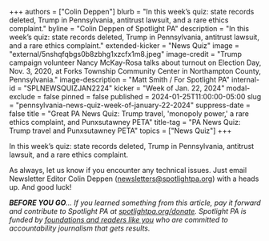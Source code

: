 +++
authors = ["Colin Deppen"]
blurb = "In this week’s quiz: state records deleted, Trump in Pennsylvania, antitrust lawsuit, and a rare ethics complaint."
byline = "Colin Deppen of Spotlight PA"
description = "In this week’s quiz: state records deleted, Trump in Pennsylvania, antitrust lawsuit, and a rare ethics complaint."
extended-kicker = "News Quiz"
image = "external/5nshqfqbgs0b8zbhg1xzcfx1m8.jpeg"
image-credit = "Trump campaign volunteer Nancy McKay-Rosa talks about turnout on Election Day, Nov. 3, 2020, at Forks Township Community Center in Northampton County, Pennsylvania."
image-description = "Matt Smith / For Spotlight PA"
internal-id = "SPLNEWSQUIZJAN2224"
kicker = "Week of Jan. 22, 2024"
modal-exclude = false
pinned = false
published = 2024-01-25T11:00:00-05:00
slug = "pennsylvania-news-quiz-week-of-january-22-2024"
suppress-date = false
title = "Great PA News Quiz: Trump travel, 'monopoly power,' a rare ethics complaint, and Punxsutawney PETA"
title-tag = "PA News Quiz: Trump travel and Punxsutawney PETA"
topics = ["News Quiz"]
+++

In this week’s quiz: state records deleted, Trump in Pennsylvania, antitrust lawsuit, and a rare ethics complaint.

<div data-tf-live="01HMXZDAAGNRQXE58AF90H6MDS"></div><script src="//embed.typeform.com/next/embed.js"></script>

As always, let us know if you encounter any technical issues. Just email Newsletter Editor Colin Deppen (newsletters@spotlightpa.org) with a heads up. And good luck!

<strong><em>BEFORE YOU GO</em></strong><em>… If you learned something from this article, pay it forward and contribute to Spotlight PA at </em><a href="http://spotlightpa.org/donate"><em>spotlightpa.org/donate</em></a><em>. Spotlight PA is funded by </em><a href="https://www.spotlightpa.org/support"><em>foundations and readers like you</em></a><em> who are committed to accountability journalism that gets results.</em>

